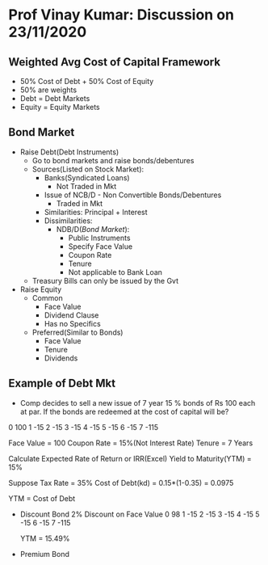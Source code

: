 # Prof Vinay Kumar: Discussion on 23/11/2020

## Weighted Avg Cost of Capital Framework
- 50% Cost of Debt + 50% Cost of Equity
- 50% are weights
- Debt  = Debt Markets
- Equity = Equity Markets

## Bond Market
- Raise Debt(Debt Instruments)
	- Go to bond markets and raise bonds/debentures
	- Sources(Listed on Stock Market):
		- Banks(Syndicated Loans)
			- Not Traded in Mkt
		- Issue of NCB/D - Non Convertible Bonds/Debentures
			- Traded in Mkt
		- Similarities: Principal + Interest
		- Dissimilarities:
			- NDB/D(*Bond Market*): 
				- Public Instruments
				- Specify Face Value
				- Coupon Rate
				- Tenure
				- Not applicable to Bank Loan
	- Treasury Bills can only be issued by the Gvt
- Raise Equity
	- Common
		- Face Value
		- Dividend Clause
		- Has no Specifics
	- Preferred(Similar to Bonds)
		- Face Value
		- Tenure
		- Dividends

## Example of Debt Mkt
- Comp decides to sell a new issue of 7 year 15 % bonds of Rs 100 each at par. If the bonds are redeemed at the cost of capital will be?

0 100
1 -15
2 -15
3 -15
4 -15
5 -15
6 -15
7 -115

Face Value = 100
Coupon Rate = 15%(Not Interest Rate)
Tenure = 7 Years

Calculate Expected Rate of Return or IRR(Excel)
Yield to Maturity(YTM) = 15%

Suppose Tax Rate = 35%
Cost of Debt(kd) = 0.15\*(1-0.35) = 0.0975

YTM = Cost of Debt

- Discount Bond
	2% Discount on Face Value
	0 98
	1 -15
	2 -15
	3 -15
	4 -15
	5 -15
	6 -15
	7 -115
	
	YTM = 15.49%

- Premium Bond